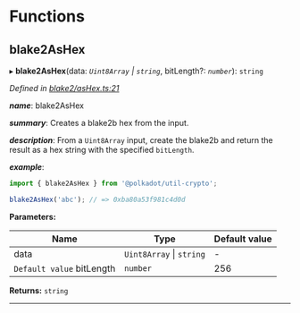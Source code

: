 

# Functions

<a id="blake2ashex"></a>

##  blake2AsHex

▸ **blake2AsHex**(data: *`Uint8Array` \| `string`*, bitLength?: *`number`*): `string`

*Defined in [blake2/asHex.ts:21](https://github.com/polkadot-js/common/blob/de67a88/packages/util-crypto/src/blake2/asHex.ts#L21)*

*__name__*: blake2AsHex

*__summary__*: Creates a blake2b hex from the input.

*__description__*: From a `Uint8Array` input, create the blake2b and return the result as a hex string with the specified `bitLength`.

*__example__*:   

```javascript
import { blake2AsHex } from '@polkadot/util-crypto';

blake2AsHex('abc'); // => 0xba80a53f981c4d0d
```

**Parameters:**

| Name | Type | Default value |
| ------ | ------ | ------ |
| data | `Uint8Array` \| `string` | - |
| `Default value` bitLength | `number` | 256 |

**Returns:** `string`

___

